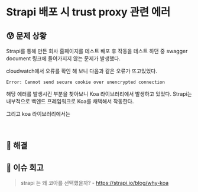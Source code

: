 # Strapi 배포 시 trust proxy 관련 에러

## 😰 문제 상황
Strapi를 통해 만든 회사 홈페이지를 테스트 배포 후 작동을 테스트 하던 중 swagger document 링크에 들어가지지 않는 문제가 발생했다.

cloudwatch에서 오류를 확인 해 보니 다음과 같은 오류가 뜨고있었다.
```
Error: Cannot send secure cookie over unencrypted connection
```

해당 에러를 발생시킨 부분을 찾아보니 Koa 라이브러리에서 발생하고 있었다.
Strapi는 내부적으로 백엔드 프레임워크로 Koa를 채택해서 작동한다.

그리고 koa 라이브러리에서는 



<br>

## 🥹 해결


## 🤔 이슈 회고

> strapi 는 왜 코아를 선택했을까? - https://strapi.io/blog/why-koa
